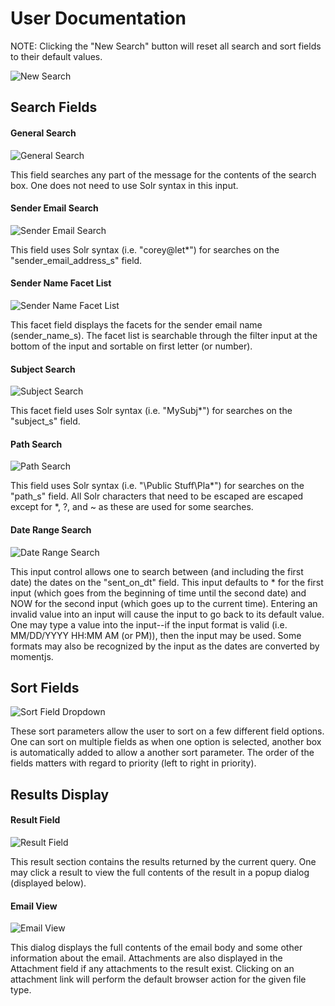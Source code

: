 # User Documentation
NOTE: Clicking the "New Search" button will reset all search and sort fields to their default values.


![New Search](user_doc_images/new_search.png "New Search")

## Search Fields
#### General Search
![General Search](user_doc_images/general_search.png "General Search")


This field searches any part of the message for the contents of the search box. One does not need to use Solr syntax in this input.


#### Sender Email Search
![Sender Email Search](user_doc_images/sender_email.png "Sender Email Search")


This field uses Solr syntax (i.e. "corey@let*") for searches on the "sender_email_address_s" field.


#### Sender Name Facet List
![Sender Name Facet List](user_doc_images/sender_name_facet.png "Sender Email Search")


This facet field displays the facets for the sender email name (sender_name_s). The facet list is searchable through the filter input at the bottom of the input and sortable on first letter (or number).

#### Subject Search
![Subject Search](user_doc_images/subject_search.png "Subject Search")


This facet field uses Solr syntax (i.e. "MySubj*") for searches on the "subject_s" field.


#### Path Search
![Path Search](user_doc_images/path_search.png "Path Search")

This field uses Solr syntax (i.e. "\\Public Stuff\Pla*") for searches on the "path_s" field. All Solr characters that need to be escaped are escaped except for *, ?, and ~ as these are used for some searches.

#### Date Range Search
![Date Range Search](user_doc_images/date_range_search.png "Date Range Search")

This input control allows one to search between (and including the first date) the dates on the "sent_on_dt" field. This input defaults to * for the first input (which goes from the beginning of time until the second date) and NOW for the second input (which goes up to the current time). Entering an invalid value into an input will cause the input to go back to its default value. One may type a value into the input--if the input format is valid (i.e. MM/DD/YYYY HH:MM AM (or PM)), then the input may be used. Some formats may also be recognized by the input as the dates are converted by momentjs.

## Sort Fields
![Sort Field Dropdown](user_doc_images/sort_field_dropdown.png "Sort Field Dropdown")

These sort parameters allow the user to sort on a few different field options. One can sort on multiple fields as when one option is selected, another box is automatically added to allow a another sort parameter. The order of the fields matters with regard to priority (left to right in priority).

## Results Display
#### Result Field
![Result Field](user_doc_images/results_section.png "Result Field")

This result section contains the results returned by the current query. One may click a result to view the full contents of the result in a popup dialog (displayed below).

#### Email View
![Email View](user_doc_images/results_and_attachments.png "Email View")

This dialog displays the full contents of the email body and some other information about the email. Attachments are also displayed in the Attachment field if any attachments to the result exist. Clicking on an attachment link will perform the default browser action for the given file type.

